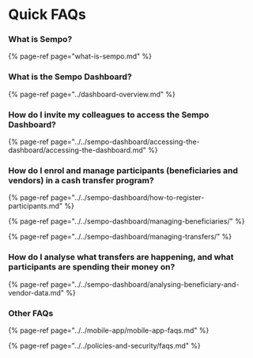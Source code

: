 # Quick FAQs

### What is Sempo?

{% page-ref page="what-is-sempo.md" %}

### What is the Sempo Dashboard?

{% page-ref page="../dashboard-overview.md" %}

### How do I invite my colleagues to access the Sempo Dashboard?

{% page-ref page="../../sempo-dashboard/accessing-the-dashboard/accessing-the-dashboard.md" %}

### How do I enrol and manage participants \(beneficiaries and vendors\) in a cash transfer program?

{% page-ref page="../../sempo-dashboard/how-to-register-participants.md" %}

{% page-ref page="../../sempo-dashboard/managing-beneficiaries/" %}

{% page-ref page="../../sempo-dashboard/managing-transfers/" %}

### How do I analyse what transfers are happening, and what participants are spending their money on?

{% page-ref page="../../sempo-dashboard/analysing-beneficiary-and-vendor-data.md" %}



### Other FAQs

{% page-ref page="../../mobile-app/mobile-app-faqs.md" %}

{% page-ref page="../../policies-and-security/faqs.md" %}



